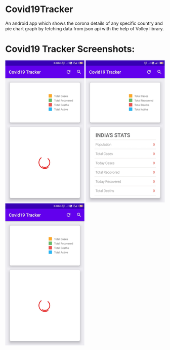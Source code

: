 # Covid19Tracker
An android app which shows the corona details of any specific country and pie chart graph by fetching data from json api with the help of Volley library.

# Covid19 Tracker Screenshots: 
<p float="left">
 <img src="https://github.com/deepakjaiswal2018/Covid19Tracker/blob/master/demo/preview1.jpg" width="250" height="450" />
<img src="https://github.com/deepakjaiswal2018/Covid19Tracker/blob/master/demo/preview2.jpg" width="250" height="450" />
<img src="https://github.com/deepakjaiswal2018/Covid19Tracker/blob/master/demo/preview1.jpg" width="250" height="450" />

</p>

